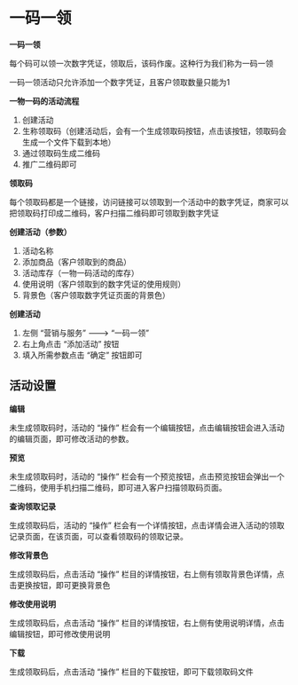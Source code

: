 # 一码一领

**一码一领**

每个码可以领一次数字凭证，领取后，该码作废。这种行为我们称为一码一领

一码一领活动只允许添加一个数字凭证，且客户领取数量只能为1

**一物一码的活动流程**

1. 创建活动
2. 生称领取码（创建活动后，会有一个生成领取码按钮，点击该按钮，领取码会生成一个文件下载到本地）
3. 通过领取码生成二维码
4. 推广二维码即可

**领取码**

每个领取码都是一个链接，访问链接可以领取到一个活动中的数字凭证，商家可以把领取码打印成二维码，客户扫描二维码即可领取到数字凭证

**创建活动（参数）**

1. 活动名称
2. 添加商品（客户领取到的商品）
3. 活动库存（一物一码活动的库存）
4. 使用说明（客户领取到的数字凭证的使用规则）
5. 背景色（客户领取数字凭证页面的背景色）

**创建活动**

1. 左侧 “营销与服务” ---&gt; “一码一领”
2. 右上角点击 “添加活动” 按钮
3. 填入所需参数点击 “确定” 按钮即可

## 活动设置

**编辑**

未生成领取码时，活动的 “操作” 栏会有一个编辑按钮，点击编辑按钮会进入活动的编辑页面，即可修改活动的参数。

**预览**

未生成领取码时，活动的 “操作” 栏会有一个预览按钮，点击预览按钮会弹出一个二维码，使用手机扫描二维码，即可进入客户扫描领取码页面。

**查询领取记录**

生成领取码后，活动的 “操作” 栏会有一个详情按钮，点击详情会进入活动的领取记录页面，在该页面，可以查看领取码的领取记录。

**修改背景色**

生成领取码后，点击活动 “操作” 栏目的详情按钮，右上侧有领取背景色详情，点击更换按钮，即可更换背景色

**修改使用说明**

生成领取码后，点击活动 “操作” 栏目的详情按钮，右上侧有使用说明详情，点击编辑按钮，即可修改使用说明

**下载**

生成领取码后，点击活动 “操作” 栏目的下载按钮，即可下载领取码文件

